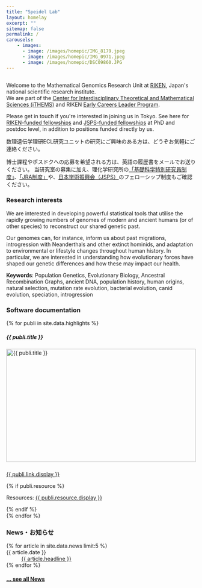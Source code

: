```yaml
---
title: "Speidel Lab"
layout: homelay
excerpt: ""
sitemap: false
permalink: /
carousels:
    - images: 
      - image: /images/homepic/IMG_8179.jpeg
      - image: /images/homepic/IMG_0971.jpeg
      - image: /images/homepic/DSC09860.JPG
---
```


<!--<div class="col-12 clearfix">
<img src="{{ site.url }}{{ site.baseurl }}/images/homepic/PC081532.png" class="img-responsive" width="60%" style="float: center" />
</div>-->

<div class="col-xs-12" style="height:15px;"></div>

<div class="col-12 clearfix">
Welcome to the Mathematical Genomics Research Unit at <a href="https://www.riken.jp/en/" target="_blank" rel="noopener noreferrer">RIKEN</a>, Japan's national scientific research institute.<br/> 
We are part of the <a href="https://ithems.riken.jp/en" target="_blank" rel="noopener noreferrer">Center for Interdisciplinary Theoretical and Mathematical Sciences (iTHEMS)</a> and RIKEN <a href="https://www.riken.jp/en/careers/programs/riken_ecl/" target="_blank" rel="noopener noreferrer">Early Careers Leader Program</a>. 

Please get in touch if you're interested in joining us in Tokyo. See here for <a href="https://www.riken.jp/en/careers/programs/index.html" target="_blank" rel="noopener noreferrer">RIKEN-funded fellowships</a> and <a href="https://www.jsps.go.jp/english/e-fellow/" target="_blank" rel="noopener noreferrer">JSPS-funded fellowships</a> at PhD and postdoc level, in addition to positions funded directly by us.<br/>

数理遺伝学理研ECL研究ユニットの研究にご興味のある方は、どうぞお気軽にご連絡ください。

博士課程やポスドクへの応募を希望される方は、英語の履歴書をメールでお送りください。
当研究室の募集に加え、理化学研究所の<a href="https://www.riken.jp/careers/programs/spdr/index.html" target="_blank" rel="noopener noreferrer">「基礎科学特別研究員制度」</a>、<a href = "https://www.riken.jp/careers/programs/jra/jra2025/index.html" target="_blank" rel="noopener noreferrer">「JRA制度」</a>や、<a href="https://www.jsps.go.jp/j-pd/pd_sin.html" target="_blank" rel="noopener noreferrer">日本学術振興会（JSPS）</a>のフェローシップ制度もご確認ください。

<h3> Research interests </h3>
We are interested in developing powerful statistical tools that utilise the rapidly growing numbers of genomes of modern and ancient humans (or of other species) to reconstruct our shared genetic past. 

Our genomes can, for instance, inform us about past migrations, introgression with Neanderthals and other extinct hominids, and adaptation to environmental or lifestyle changes throughout human history. In particular, we are interested in understanding how evolutionary forces have shaped our genetic differences and how these may impact our health.

<b>Keywords</b>: Population Genetics, Evolutionary Biology, Ancestral Recombination Graphs, ancient DNA, population history, human origins, natural selection, mutation rate evolution, bacterial evolution, canid evolution, speciation, introgression

<h3> Software documentation </h3>

<div class="col-8 clearfix">
<div class="row">
{% for publi in site.data.highlights %}
<div class="col-md-4 mb-4">
<h5 style="font-weight: bold;">{{ publi.title }}</h5>
<a href="{{ publi.paperurl }}" target="_blank" rel="noopener noreferrer">
<img src="{{ site.url }}{{ site.baseurl }}/images/paperpic/{{ publi.image }}"
style="width: 100%; height: 300px; object-fit: contain; margin-bottom: 10px;"
alt="{{ publi.title }}" />
</a>
<p><a href="{{ publi.link.url }}" target="_blank" rel="noopener noreferrer">{{ publi.link.display }}</a></p>
{% if publi.resource %}
<p>Resources: <a href="{{ publi.resource.url }}" target="_blank" rel="noopener noreferrer">{{ publi.resource.display }}</a></p>
{% endif %}


</div>
{% endfor %}
</div>
</div>

<h3>News・お知らせ</h3>

<dl class="dl-horizontal">
{% for article in site.data.news limit:5 %}
<dt>{{ article.date }}</dt>
<dd> <a href="{{article.link}}" target="_blank" rel="noopener noreferrer">{{ article.headline }}</a> 
</dd>
{% endfor %}
</dl>
<h4><a href="{{ site.url }}{{ site.baseurl }}/allnews.html">... see all News</a></h4>

